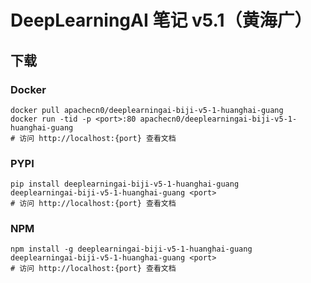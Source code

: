 # DeepLearningAI 笔记 v5.1（黄海广）

## 下载

### Docker

```
docker pull apachecn0/deeplearningai-biji-v5-1-huanghai-guang
docker run -tid -p <port>:80 apachecn0/deeplearningai-biji-v5-1-huanghai-guang
# 访问 http://localhost:{port} 查看文档
```

### PYPI

```
pip install deeplearningai-biji-v5-1-huanghai-guang
deeplearningai-biji-v5-1-huanghai-guang <port>
# 访问 http://localhost:{port} 查看文档
```

### NPM

```
npm install -g deeplearningai-biji-v5-1-huanghai-guang
deeplearningai-biji-v5-1-huanghai-guang <port>
# 访问 http://localhost:{port} 查看文档
```